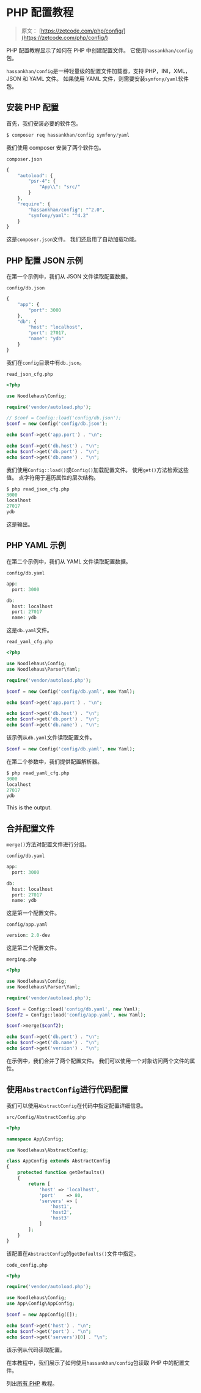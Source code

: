 # PHP 配置教程

> 原文： [https://zetcode.com/php/config/](https://zetcode.com/php/config/)

PHP 配置教程显示了如何在 PHP 中创建配置文件。 它使用`hassankhan/config`包。

`hassankhan/config`是一种轻量级的配置文件加载器，支持 PHP，INI，XML，JSON 和 YAML 文件。 如果使用 YAML 文件，则需要安装`symfony/yaml`软件包。

## 安装 PHP 配置

首先，我们安装必要的软件包。

```php
$ composer req hassankhan/config symfony/yaml

```

我们使用 composer 安装了两个软件包。

`composer.json`

```php
{
    "autoload": {
        "psr-4": {
            "App\\": "src/"
        }
    },
    "require": {
        "hassankhan/config": "^2.0",
        "symfony/yaml": "^4.2"
    }
}

```

这是`composer.json`文件。 我们还启用了自动加载功能。

## PHP 配置 JSON 示例

在第一个示例中，我们从 JSON 文件读取配置数据。

`config/db.json`

```php
{
    "app": {
        "port": 3000
    },
    "db": {
        "host": "localhost",
        "port": 27017,
        "name": "ydb"
    }
}

```

我们在`config`目录中有`db.json`。

`read_json_cfg.php`

```php
<?php

use Noodlehaus\Config;

require('vendor/autoload.php');

// $conf = Config::load('config/db.json');
$conf = new Config('config/db.json');

echo $conf->get('app.port') . "\n";

echo $conf->get('db.host') . "\n";
echo $conf->get('db.port') . "\n";
echo $conf->get('db.name') . "\n";

```

我们使用`Config::load()`或`Config()`加载配置文件。 使用`get()`方法检索这些值。 点字符用于遍历属性的层次结构。

```php
$ php read_json_cfg.php
3000
localhost
27017
ydb

```

这是输出。

## PHP YAML 示例

在第二个示例中，我们从 YAML 文件读取配置数据。

`config/db.yaml`

```php
app:
  port: 3000

db: 
  host: localhost
  port: 27017
  name: ydb

```

这是`db.yaml`文件。

`read_yaml_cfg.php`

```php
<?php

use Noodlehaus\Config;
use Noodlehaus\Parser\Yaml;

require('vendor/autoload.php');

$conf = new Config('config/db.yaml', new Yaml);

echo $conf->get('app.port') . "\n";

echo $conf->get('db.host') . "\n";
echo $conf->get('db.port') . "\n";
echo $conf->get('db.name') . "\n";

```

该示例从`db.yaml`文件读取配置文件。

```php
$conf = new Config('config/db.yaml', new Yaml);

```

在第二个参数中，我们提供配置解析器。

```php
$ php read_yaml_cfg.php
3000
localhost
27017
ydb

```

This is the output.

## 合并配置文件

`merge()`方法对配置文件进行分组。

`config/db.yaml`

```php
app:
  port: 3000

db: 
  host: localhost
  port: 27017
  name: ydb

```

这是第一个配置文件。

`config/app.yaml`

```php
version: 2.0-dev

```

这是第二个配置文件。

`merging.php`

```php
<?php

use Noodlehaus\Config;
use Noodlehaus\Parser\Yaml;

require('vendor/autoload.php');

$conf = Config::load('config/db.yaml', new Yaml);
$conf2 = Config::load('config/app.yaml', new Yaml);

$conf->merge($conf2);

echo $conf->get('db.port') . "\n";
echo $conf->get('db.name') . "\n";
echo $conf->get('version') . "\n";

```

在示例中，我们合并了两个配置文件。 我们可以使用一个对象访问两个文件的属性。

## 使用`AbstractConfig`进行代码配置

我们可以使用`AbstractConfig`在代码中指定配置详细信息。

`src/Config/AbstractConfig.php`

```php
<?php

namespace App\Config;

use Noodlehaus\AbstractConfig;

class AppConfig extends AbstractConfig
{
    protected function getDefaults()
    {
        return [
            'host' => 'localhost',
            'port'    => 80,
            'servers' => [
                'host1',
                'host2',
                'host3'
            ]
        ];
    }
}

```

该配置在`AbstractConfig`的`getDefaults()`文件中指定。

`code_config.php`

```php
<?php

require('vendor/autoload.php');

use Noodlehaus\Config;
use App\Config\AppConfig;

$conf = new AppConfig([]);

echo $conf->get('host') . "\n";
echo $conf->get('port') . "\n";
echo $conf->get('servers')[0] . "\n";

```

该示例从代码读取配置。

在本教程中，我们展示了如何使用`hassankhan/config`包读取 PHP 中的配置文件。

列出[所有 PHP](/all/#php) 教程。